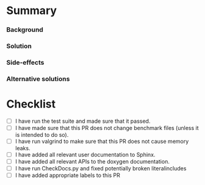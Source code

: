 # Summary

### Background

### Solution

### Side-effects

### Alternative solutions 

# Checklist

- [ ] I have run the test suite and made sure that it passed.
- [ ] I have made sure that this PR does not change benchmark files (unless it is intended to do so).
- [ ] I have run valgrind to make sure that this PR does not cause memory leaks. 
- [ ] I have added all relevant user documentation to Sphinx.
- [ ] I have added all relevant APIs to the doxygen documentation.
- [ ] I have run CheckDocs.py and fixed potentially broken literalincludes
- [ ] I have added appropriate labels to this PR
